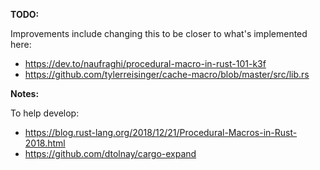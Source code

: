 **TODO:** 

Improvements include changing this to be closer to what's implemented here:

- https://dev.to/naufraghi/procedural-macro-in-rust-101-k3f
- https://github.com/tylerreisinger/cache-macro/blob/master/src/lib.rs

**Notes:**

 To help develop:

- https://blog.rust-lang.org/2018/12/21/Procedural-Macros-in-Rust-2018.html
- https://github.com/dtolnay/cargo-expand